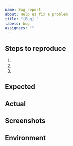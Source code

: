 ```yaml
---
name: Bug report
about: Help us fix a problem
title: "[Bug] "
labels: bug
assignees: ""
---
```


## Steps to reproduce
1.
2.
3.

## Expected
## Actual
## Screenshots
## Environment
